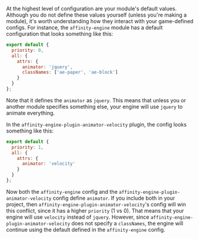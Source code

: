 At the highest level of configuration are your module's default values. Although you do not define these values yourself (unless you're making a module), it's worth understanding how they interact with your game-defined configs. For instance, the `affinity-engine` module has a default configuration that looks something like this:

```js
export default {
  priority: 0,
  all: {
    attrs: {
      animator: 'jquery',
      classNames: ['ae-paper', 'ae-block']
    }
  }
};
```

Note that it defines the `animator` as `jquery`. This means that unless you or another module specifies something else, your engine will use `jquery` to animate everything.

In the `affinity-engine-plugin-animator-velocity` plugin, the config looks something like this:

```js
export default {
  priority: 1,
  all: {
    attrs: {
      animator: 'velocity'
    }
  }
};
```

Now both the `affinity-engine` config and the `affinity-engine-plugin-animator-velocity` config define `animator`. If you include both in your project, then `affinity-engine-plugin-animator-velocity`'s config will win this conflict, since it has a higher `priority` (1 vs 0). That means that your engine will use `velocity` instead of `jquery`. However, since `affinity-engine-plugin-animator-velocity` does not specify a `classNames`, the engine will continue using the default defined in the `affinity-engine` config.
